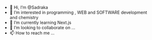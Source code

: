 - 👋 Hi, I’m @Sadraka
- 👀 I’m interested in programming , WEB and SOFTWARE development and chemistry
- 🌱 I’m currently learning Next.js
- 💞️ I’m looking to collaborate on ...
- 📫 How to reach me ...

<!---
Sadraka/Sadraka is a ✨ special ✨ repository because its `README.md` (this file) appears on your GitHub profile.
You can click the Preview link to take a look at your changes.
--->
